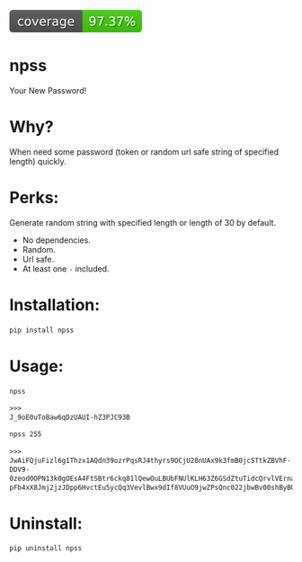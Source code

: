 ![coverage](https://github.com/almazkun/npss/blob/main/.github/coverage.svg)

# npss
Your New Password!

# Why?
When need some password (token or random url safe string of specified length) quickly.

# Perks:
Generate random string with specified length or length of 30 by default.
* No dependencies.
* Random.
* Url safe.
* At least one `-` included.

# Installation:
```bash
pip install npss
```

# Usage:
```bash 
npss
```
    >>>
    J_9oE0uToBaw6qDzUAUI-hZ3PJC93B

```bash 
npss 255
```
    >>>
    JwAiFQjuFizl6g1Thzx1AQdn39ozrPqsRJ4thyrs9OCjU28nUAx9k3fmB0jcSTtkZBVhF-DDV9-0zeod0OPN13k0gOEsA4FtSBtr6ckq81lQewOuLBUbFNUlKLH63Z6GSdZtuTidcQrvlVErnaY-pFb4xX8Jmj2jzJDpp6HvctEu5ycQq3VevlBwx9dIf8VUuO9jwZPsQnc022jbwBv00shByBOKCoO5I3TLGwnQEWaRHsWfyXeb6fTyzLtGH2-

# Uninstall:
```bash
pip uninstall npss
```
